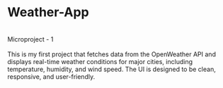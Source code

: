 # Weather-App
<br>
Microproject - 1
<br> <br>
This is my first project that fetches data from the OpenWeather API and displays real-time weather conditions for major cities, including temperature, humidity, and wind speed. The UI is designed to be clean, responsive, and user-friendly.
